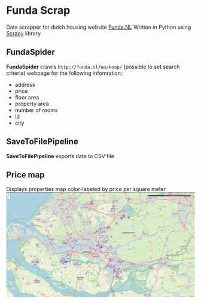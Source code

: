 # Funda Scrap
Data scrapper for dutch housing website [Funda.NL](http://funda.nl/)
Written in Python using [Scrapy](https://scrapy.org/) library

## FundaSpider
**FundaSpider** crawls `http://funda.nl/en/koop/` (possible to set search criteria) webpage for the following infomration:
- address
- price
- floor area
- property area
- number of rooms
- id
- city

## SaveToFilePipeline
**SaveToFilePipeline** exports data to CSV file

## Price map
Displays properties map color-labeled by price per square meter
![map](Price-per-sqm-map.PNG)
